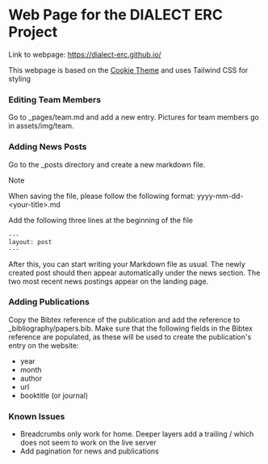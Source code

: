 # Web Page for the DIALECT ERC Project

Link to webpage: https://dialect-erc.github.io/

This webpage is based on the [Cookie Theme](https://github.com/abhinavs/cookie) and uses Tailwind CSS for styling

### Editing Team Members
Go to _pages/team.md and add a new entry. Pictures for team members go in assets/img/team.

### Adding News Posts
Go to the _posts directory and create a new markdown file.
> [!NOTE]  
> When saving the file, please follow the following format: yyyy-mm-dd-\<your-title\>.md

Add the following three lines at the beginning of the file
```
---
layout: post
---
```
After this, you can start writing your Markdown file as usual.
The newly created post should then appear automatically under the news section. The two most recent news postings appear on the landing page.

### Adding Publications
Copy the Bibtex reference of the publication and add the reference to _bibliography/papers.bib. Make sure that the following fields in the Bibtex reference are populated, as these will be used to create the publication's entry on the website:
 - year
 - month
 - author
 - url
 - booktitle (or journal)

### Known Issues
 - Breadcrumbs only work for home. Deeper layers add a trailing / which does not seem to work on the live server
 - Add pagination for news and publications
